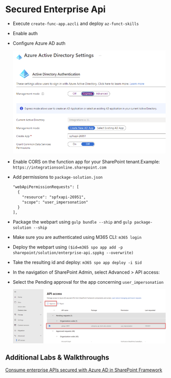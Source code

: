 # Secured Enterprise Api

- Execute `create-func-app.azcli` and deploy `az-funct-skills`
- Enable auth
- Configure Azure AD auth

  ![azure-ad-auth](_images/azure-ad-auth.png)

- Enable CORS on the function app for your SharePoint tenant.Example: `https://integrationsonline.sharepoint.com`

- Add permissions to `package-solution.json`

  ```
  "webApiPermissionRequests": [
    {
      "resource": "spfxapi-26951",
      "scope": "user_impersonation"
    }
  ],
  ```

-   Package the webpart using `gulp bundle --ship` and `gulp package-solution --ship`
-   Make sure you are authenticated using M365 CLI: `m365 login`
-   Deploy the webpart using `($id=m365 spo app add -p sharepoint/solution/enterprise-api.sppkg --overwrite)`
-   Take the resulting id and deploy: `m365 spo app deploy -i $id`  
-   In the navigation of SharePoint Admin, select Advanced > API access:

-   Select the Pending approval for the app concerning `user_impersonation`

    ![sharepoint-admin-portal-enterprise-app](_images/sharepoint-admin-portal-enterprise-app.png)

## Additional Labs & Walkthroughs

[Consume enterprise APIs secured with Azure AD in SharePoint Framework](https://docs.microsoft.com/en-us/sharepoint/dev/spfx/use-aadhttpclient-enterpriseapi)